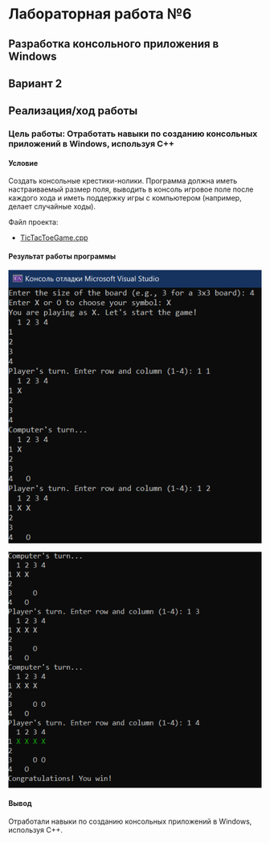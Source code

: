 # Лабораторная работа №6 #

## Разработка консольного приложения в Windows ##

## Вариант 2 ##

## Реализация/ход работы ##

### Цель работы: Отработать навыки по созданию консольных приложений в Windows, используя C++ ###

#### **Условие** ####

Создать консольные крестики-нолики. Программа должна иметь настраиваемый размер поля, выводить в консоль игровое поле после каждого хода и иметь поддержку игры с компьютером (например, делает случайные ходы).

Файл проекта:

- [TicTacToeGame.cpp](./src/TicTacToeGame.cpp)

#### Результат работы программы ####

![img.png](images/img.png)

![img_1.png](images/img_1.png)

#### Вывод ####

Отработали навыки по созданию консольных приложений в Windows, используя C++.
